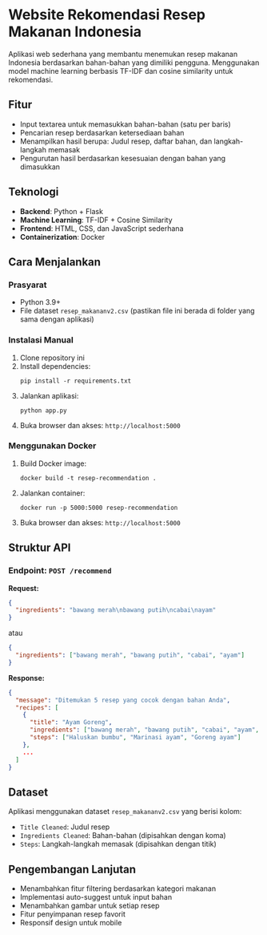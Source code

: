 # Website Rekomendasi Resep Makanan Indonesia

Aplikasi web sederhana yang membantu menemukan resep makanan Indonesia berdasarkan bahan-bahan yang dimiliki pengguna. Menggunakan model machine learning berbasis TF-IDF dan cosine similarity untuk rekomendasi.

## Fitur

- Input textarea untuk memasukkan bahan-bahan (satu per baris)
- Pencarian resep berdasarkan ketersediaan bahan
- Menampilkan hasil berupa: Judul resep, daftar bahan, dan langkah-langkah memasak
- Pengurutan hasil berdasarkan kesesuaian dengan bahan yang dimasukkan

## Teknologi

- **Backend**: Python + Flask
- **Machine Learning**: TF-IDF + Cosine Similarity
- **Frontend**: HTML, CSS, dan JavaScript sederhana
- **Containerization**: Docker

## Cara Menjalankan

### Prasyarat

- Python 3.9+
- File dataset `resep_makananv2.csv` (pastikan file ini berada di folder yang sama dengan aplikasi)

### Instalasi Manual

1. Clone repository ini
2. Install dependencies:
   ```
   pip install -r requirements.txt
   ```
3. Jalankan aplikasi:
   ```
   python app.py
   ```
4. Buka browser dan akses: `http://localhost:5000`

### Menggunakan Docker

1. Build Docker image:
   ```
   docker build -t resep-recommendation .
   ```
2. Jalankan container:
   ```
   docker run -p 5000:5000 resep-recommendation
   ```
3. Buka browser dan akses: `http://localhost:5000`

## Struktur API

### Endpoint: `POST /recommend`

**Request:**

```json
{
  "ingredients": "bawang merah\nbawang putih\ncabai\nayam"
}
```

atau

```json
{
  "ingredients": ["bawang merah", "bawang putih", "cabai", "ayam"]
}
```

**Response:**

```json
{
  "message": "Ditemukan 5 resep yang cocok dengan bahan Anda",
  "recipes": [
    {
      "title": "Ayam Goreng",
      "ingredients": ["bawang merah", "bawang putih", "cabai", "ayam", "garam"],
      "steps": ["Haluskan bumbu", "Marinasi ayam", "Goreng ayam"]
    },
    ...
  ]
}
```

## Dataset

Aplikasi menggunakan dataset `resep_makananv2.csv` yang berisi kolom:

- `Title Cleaned`: Judul resep
- `Ingredients Cleaned`: Bahan-bahan (dipisahkan dengan koma)
- `Steps`: Langkah-langkah memasak (dipisahkan dengan titik)

## Pengembangan Lanjutan

- Menambahkan fitur filtering berdasarkan kategori makanan
- Implementasi auto-suggest untuk input bahan
- Menambahkan gambar untuk setiap resep
- Fitur penyimpanan resep favorit
- Responsif design untuk mobile
